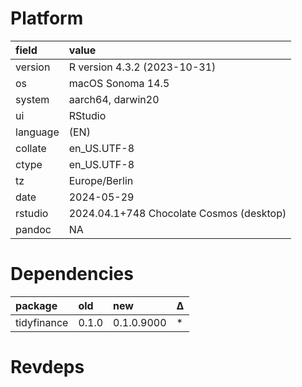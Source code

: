 # Platform

|field    |value                                    |
|:--------|:----------------------------------------|
|version  |R version 4.3.2 (2023-10-31)             |
|os       |macOS Sonoma 14.5                        |
|system   |aarch64, darwin20                        |
|ui       |RStudio                                  |
|language |(EN)                                     |
|collate  |en_US.UTF-8                              |
|ctype    |en_US.UTF-8                              |
|tz       |Europe/Berlin                            |
|date     |2024-05-29                               |
|rstudio  |2024.04.1+748 Chocolate Cosmos (desktop) |
|pandoc   |NA                                       |

# Dependencies

|package     |old   |new        |Δ  |
|:-----------|:-----|:----------|:--|
|tidyfinance |0.1.0 |0.1.0.9000 |*  |

# Revdeps

